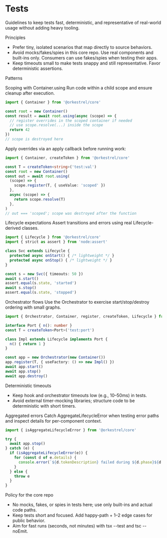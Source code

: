 # Tests

Guidelines to keep tests fast, deterministic, and representative of real-world usage without adding heavy tooling.

Principles
- Prefer tiny, isolated scenarios that map directly to source behaviors.
- Avoid mocks/fakes/spies in this core repo. Use real components and built-ins only. Consumers can use fakes/spies when testing their apps.
- Keep timeouts small to make tests snappy and still representative. Favor deterministic assertions.

Patterns

Scoping with Container.using
Run code within a child scope and ensure cleanup after execution.
```ts
import { Container } from '@orkestrel/core'

const root = new Container()
const result = await root.using(async (scope) => {
  // register overrides in the scoped container if needed
  // use scope.resolve(...) inside the scope
  return 42
})
// scope is destroyed here
```

Apply overrides via an apply callback before running work:
```ts
import { Container, createToken } from '@orkestrel/core'

const T = createToken<string>('test:val')
const root = new Container()
const out = await root.using(
  (scope) => {
    scope.register(T, { useValue: 'scoped' })
  },
  async (scope) => {
    return scope.resolve(T)
  },
)
// out === 'scoped'; scope was destroyed after the function
```

Lifecycle expectations
Assert transitions and errors using real Lifecycle-derived classes.
```ts
import { Lifecycle } from '@orkestrel/core'
import { strict as assert } from 'node:assert'

class Svc extends Lifecycle {
  protected async onStart() { /* lightweight */ }
  protected async onStop() { /* lightweight */ }
}

const s = new Svc({ timeouts: 50 })
await s.start()
assert.equal(s.state, 'started')
await s.stop()
assert.equal(s.state, 'stopped')
```

Orchestrator flows
Use the Orchestrator to exercise start/stop/destroy ordering with small graphs.
```ts
import { Orchestrator, Container, register, createToken, Lifecycle } from '@orkestrel/core'

interface Port { n(): number }
const T = createToken<Port>('test:port')

class Impl extends Lifecycle implements Port {
  n() { return 1 }
}

const app = new Orchestrator(new Container())
app.register(T, { useFactory: () => new Impl() })
await app.start()
await app.stop()
await app.destroy()
```

Deterministic timeouts
- Keep hook and orchestrator timeouts low (e.g., 10–50ms) in tests.
- Avoid external timer-mocking libraries; structure code to be deterministic with short timers.

Aggregated errors
Catch AggregateLifecycleError when testing error paths and inspect details for per-component context.
```ts
import { isAggregateLifecycleError } from '@orkestrel/core'

try {
  await app.stop()
} catch (e) {
  if (isAggregateLifecycleError(e)) {
    for (const d of e.details) {
      console.error(`${d.tokenDescription} failed during ${d.phase}${d.timedOut ? ' (timed out)' : ''} after ${d.durationMs}ms:`, d.error.message)
    }
  } else {
    throw e
  }
}
```

Policy for the core repo
- No mocks, fakes, or spies in tests here; use only built-ins and actual code paths.
- Keep tests short and focused. Add happy-path + 1–2 edge cases for public behavior.
- Aim for fast runs (seconds, not minutes) with tsx --test and tsc --noEmit.

